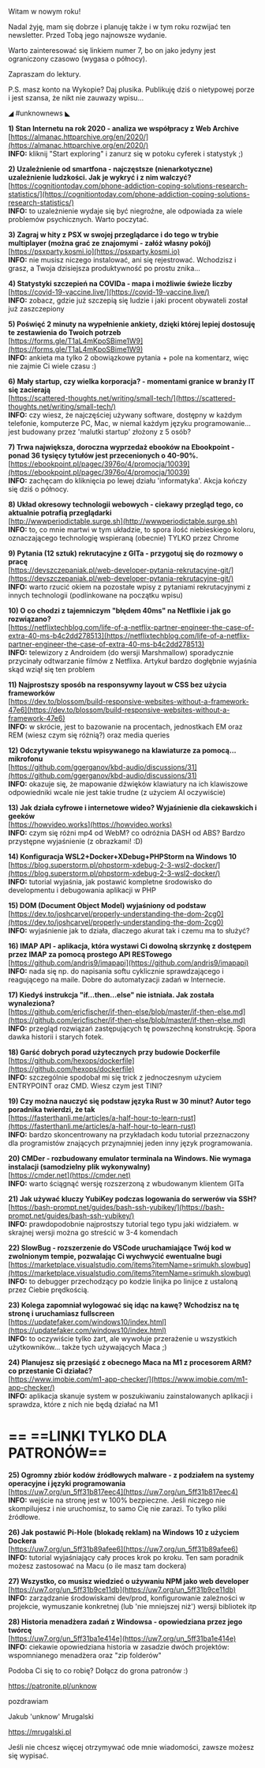 Witam w nowym roku!

Nadal żyję, mam się dobrze i planuję także i w tym roku rozwijać ten newsletter. Przed Tobą jego najnowsze wydanie.

Warto zainteresować się linkiem numer 7, bo on jako jedyny jest ograniczony czasowo (wygasa o północy).

 

Zapraszam do lektury.

P.S. masz konto na Wykopie? Daj plusika. Publikuję dziś o nietypowej porze i jest szansa, że nikt nie zauwazy wpisu...

 

◢ #unknownews ◣


**1) Stan Internetu na rok 2020 - analiza we współpracy z Web Archive**  
[https://almanac.httparchive.org/en/2020/](https://almanac.httparchive.org/en/2020/)  
**INFO:** kliknij "Start exploring" i zanurz się w potoku cyferek i statystyk ;)  


**2) Uzależnienie od smartfona - najczęstsze (nienarkotyczne) uzależnienie ludzkości. Jak je wykryć i z nim walczyć?**  
[https://cognitiontoday.com/phone-addiction-coping-solutions-research-statistics/](https://cognitiontoday.com/phone-addiction-coping-solutions-research-statistics/)  
**INFO:** to uzależnienie wydaje się być niegroźne, ale odpowiada za wiele problemów psychicznych. Warto poczytać.  


**3) Zagraj w hity z PSX w swojej przeglądarce i do tego w trybie multiplayer (można grać ze znajomymi - załóż własny pokój)**  
[https://psxparty.kosmi.io](https://psxparty.kosmi.io)  
**INFO:** nie musisz niczego instalować, ani się rejestrować. Wchodzisz i grasz, a Twoja dzisiejsza produktywność po prostu znika...  


**4) Statystyki szczepień na COVIDa - mapa i możliwie świeże liczby**  
[https://covid-19-vaccine.live/](https://covid-19-vaccine.live/)  
**INFO:** zobacz, gdzie już szczepią się ludzie i jaki procent obywateli został już zaszczepiony  


**5) Poświęć 2 minuty na wypełnienie ankiety, dzięki której lepiej dostosuję te zestawienia do Twoich potrzeb**  
[https://forms.gle/T1aL4mKpoSBime1W9](https://forms.gle/T1aL4mKpoSBime1W9)  
**INFO:** ankieta ma tylko 2 obowiązkowe pytania + pole na komentarz, więc nie zajmie Ci wiele czasu :)  


**6) Mały startup, czy wielka korporacja? - momentami granice w branży IT się zacierają**  
[https://scattered-thoughts.net/writing/small-tech/](https://scattered-thoughts.net/writing/small-tech/)  
**INFO:** czy wiesz, że najczęściej używany software, dostępny w każdym telefonie, komputerze PC, Mac, w niemal każdym języku programowanie... jest budowany przez 'malutki startup' złożony z 5 osób?  


**7) Trwa największa, doroczna wyprzedaż ebooków na Ebookpoint - ponad 36 tysięcy tytułów jest przecenionych o 40-90%.**  
[https://ebookpoint.pl/pagec/3976o/4/promocja/10039](https://ebookpoint.pl/pagec/3976o/4/promocja/10039)  
**INFO:** zachęcam do kliknięcia po lewej działu 'informatyka'. Akcja kończy się dziś o północy.  


**8) Układ okresowy technologii webowych - ciekawy przegląd tego, co aktualnie potrafią przeglądarki**  
[http://wwwperiodictable.surge.sh](http://wwwperiodictable.surge.sh)  
**INFO:** to, co mnie martwi w tym układzie, to spora ilość niebieskiego koloru, oznaczającego technologię wspieraną (obecnie) TYLKO przez Chrome  


**9) Pytania (12 sztuk) rekrutacyjne z GITa - przygotuj się do rozmowy o pracę**  
[https://devszczepaniak.pl/web-developer-pytania-rekrutacyjne-git/](https://devszczepaniak.pl/web-developer-pytania-rekrutacyjne-git/)  
**INFO:** warto rzucić okiem na pozostałe wpisy z pytaniami rekrutacyjnymi z innych technologii (podlinkowane na początku wpisu)  


**10) O co chodzi z tajemniczym "błędem 40ms" na Netflixie i jak go rozwiązano?**  
[https://netflixtechblog.com/life-of-a-netflix-partner-engineer-the-case-of-extra-40-ms-b4c2dd278513](https://netflixtechblog.com/life-of-a-netflix-partner-engineer-the-case-of-extra-40-ms-b4c2dd278513)  
**INFO:** telewizory z Androidem (do wersji Marshmallow) sporadycznie przycinały odtwarzanie filmów z Netflixa. Artykuł bardzo dogłębnie wyjaśnia skąd wziął się ten problem  


**11) Najprostszy sposób na responsywny layout w CSS bez użycia frameworków**  
[https://dev.to/blossom/build-responsive-websites-without-a-framework-47e6](https://dev.to/blossom/build-responsive-websites-without-a-framework-47e6)  
**INFO:** w skrócie, jest to bazowanie na procentach, jednostkach EM oraz REM (wiesz czym się różnią?) oraz media queries  


**12) Odczytywanie tekstu wpisywanego na klawiaturze za pomocą... mikrofonu**  
[https://github.com/ggerganov/kbd-audio/discussions/31](https://github.com/ggerganov/kbd-audio/discussions/31)  
**INFO:** okazuje się, że mapowanie dźwięków klawiatury na ich klawiszowe odpowiedniki wcale nie jest takie trudne (z użyciem AI oczywiście)  


**13) Jak działa cyfrowe i internetowe wideo? Wyjaśnienie dla ciekawskich i geeków**  
[https://howvideo.works](https://howvideo.works)  
**INFO:** czym się różni mp4 od WebM? co odróżnia DASH od ABS? Bardzo przystępne wyjaśnienie (z obrazkami! :D)  


**14) Konfiguracja WSL2+Docker+XDebug+PHPStorm na Windows 10**  
[https://blog.superstorm.pl/phpstorm-xdebug-2-3-wsl2-docker/](https://blog.superstorm.pl/phpstorm-xdebug-2-3-wsl2-docker/)  
**INFO:** tutorial wyjaśnia, jak postawić kompletne środowisko do developmentu i debugowania aplikacji w PHP  


**15) DOM (Document Object Model) wyjaśniony od podstaw**  
[https://dev.to/joshcarvel/properly-understanding-the-dom-2cg0](https://dev.to/joshcarvel/properly-understanding-the-dom-2cg0)  
**INFO:** wyjaśnienie jak to działa, dlaczego akurat tak i czemu ma to służyć?  


**16) IMAP API - aplikacja, która wystawi Ci dowolną skrzynkę z dostępem przez IMAP za pomocą prostego API RESTowego**  
[https://github.com/andris9/imapapi](https://github.com/andris9/imapapi)  
**INFO:** nada się np. do napisania softu cyklicznie sprawdzającego i reagującego na maile. Dobre do automatyzacji zadań w Internecie.  


**17) Kiedyś instrukcja "if...then...else" nie istniała. Jak została wynaleziona?**  
[https://github.com/ericfischer/if-then-else/blob/master/if-then-else.md](https://github.com/ericfischer/if-then-else/blob/master/if-then-else.md)  
**INFO:** przegląd rozwiązań zastępujących tę powszechną konstrukcję. Spora dawka historii i starych fotek.  


**18) Garść dobrych porad użytecznych przy budowie Dockerfile**  
[https://github.com/hexops/dockerfile](https://github.com/hexops/dockerfile)  
**INFO:** szczególnie spodobał mi się trick z jednoczesnym użyciem ENTRYPOINT oraz CMD. Wiesz czym jest TINI?  


**19) Czy można nauczyć się podstaw języka Rust w 30 minut? Autor tego poradnika twierdzi, że tak**  
[https://fasterthanli.me/articles/a-half-hour-to-learn-rust](https://fasterthanli.me/articles/a-half-hour-to-learn-rust)  
**INFO:** bardzo skoncentrowany na przykładach kodu tutorial przeznaczony dla programistów znających przynajmniej jeden inny język programowania.  


**20) CMDer - rozbudowany emulator terminala na Windows. Nie wymaga instalacji (samodzielny plik wykonywalny)**  
[https://cmder.net](https://cmder.net)  
**INFO:** warto ściągnąć wersję rozszerzoną z wbudowanym klientem GITa  


**21) Jak używać kluczy YubiKey podczas logowania do serwerów via SSH?**  
[https://bash-prompt.net/guides/bash-ssh-yubikey/](https://bash-prompt.net/guides/bash-ssh-yubikey/)  
**INFO:** prawdopodobnie najprostszy tutorial tego typu jaki widziałem. w skrajnej wersji można go streścić w 3-4 komendach  


**22) SlowBug - rozszerzenie do VSCode uruchamiające Twój kod w zwolnionym tempie, pozwalając Ci wychwycić ewentualne bugi**  
[https://marketplace.visualstudio.com/items?itemName=srimukh.slowbug](https://marketplace.visualstudio.com/items?itemName=srimukh.slowbug)  
**INFO:** to debugger przechodzący po kodzie linijka po linijce z ustaloną przez Ciebie prędkością.  


**23) Kolega zapomniał wylogować się idąc na kawę? Wchodzisz na tę stronę i uruchamiasz fullscreen**  
[https://updatefaker.com/windows10/index.html](https://updatefaker.com/windows10/index.html)  
**INFO:** to oczywiście tylko żart, ale wywołuje przerażenie u wszystkich użytkowników... także tych używających Maca ;)  


**24) Planujesz się przesiąść z obecnego Maca na M1 z procesorem ARM? co przestanie Ci działać?**  
[https://www.imobie.com/m1-app-checker/](https://www.imobie.com/m1-app-checker/)  
**INFO:** aplikacja skanuje system w poszukiwaniu zainstalowanych aplikacji i sprawdza, które z nich nie będą działać na M1  


== **==LINKI TYLKO DLA PATRONÓW==**
 ==

**25) Ogromny zbiór kodów źródłowych malware - z podziałem na systemy operacyjne i języki programowania**  
[https://uw7.org/un_5ff31b817eec4](https://uw7.org/un_5ff31b817eec4)  
**INFO:** wejście na stronę jest w 100% bezpieczne. Jeśli niczego nie skompilujesz i nie uruchomisz, to samo Cię nie zarazi. To tylko pliki źródłowe.  


**26) Jak postawić Pi-Hole (blokadę reklam) na Windows 10 z użyciem Dockera**  
[https://uw7.org/un_5ff31b89afee6](https://uw7.org/un_5ff31b89afee6)  
**INFO:** tutorial wyjaśniający cały proces krok po kroku. Ten sam poradnik możesz zastosować na Macu (o ile masz tam dockera)  


**27) Wszystko, co musisz wiedzieć o używaniu NPM jako web developer**  
[https://uw7.org/un_5ff31b9ce11db](https://uw7.org/un_5ff31b9ce11db)  
**INFO:** zarządzanie środowiskami dev/prod, konfigurowanie zależności w projekcie, wymuszanie konkretnej (lub 'nie mniejszej niż') wersji bibliotek itp  


**28) Historia menadżera zadań z Windowsa - opowiedziana przez jego twórcę**  
[https://uw7.org/un_5ff31ba1e414e](https://uw7.org/un_5ff31ba1e414e)  
**INFO:** ciekawie opowiedziana historia w zasadzie dwóch projektów: wspomnianego menadżera oraz "zip folderów"  


 

Podoba Ci się to co robię? Dołącz do grona patronów :)

https://patronite.pl/unknow

 
pozdrawiam

Jakub 'unknow' Mrugalski

https://mrugalski.pl

 
Jeśli nie chcesz więcej otrzymywać ode mnie wiadomości, zawsze możesz się wypisać.